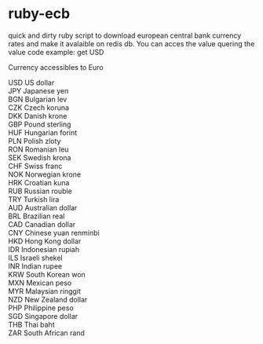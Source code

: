 # ruby-ecb
quick and dirty ruby script to download european central bank currency rates and make it avalaible on redis db.
You can acces the value quering the value code example: get USD

Currency accessibles to Euro

USD	US dollar	<br>
JPY	Japanese yen	<br>
BGN	Bulgarian lev<br>
CZK	Czech koruna	<br>
DKK	Danish krone	<br>
GBP	Pound sterling	<br>
HUF	Hungarian forint	<br>
PLN	Polish zloty<br>
RON	Romanian leu	<br>
SEK	Swedish krona	<br>
CHF	Swiss franc <br>
NOK	Norwegian krone<br>
HRK	Croatian kuna	<br>
RUB	Russian rouble	<br>
TRY	Turkish lira	<br>
AUD	Australian dollar	<br>
BRL	Brazilian real	<br>
CAD	Canadian dollar<br>
CNY	Chinese yuan renminbi	<br>
HKD	Hong Kong dollar	<br>
IDR	Indonesian rupiah	<br>
ILS	Israeli shekel	<br>
INR	Indian rupee	<br>
KRW	South Korean won	<br>
MXN	Mexican peso	<br>
MYR	Malaysian ringgit	<br>
NZD	New Zealand dollar	<br>
PHP	Philippine peso<br>
SGD	Singapore dollar<br>
THB	Thai baht	<br>
ZAR	South African rand
